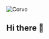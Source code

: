 ![Corvo](https://github.com/IvoL1/IvoL1/assets/173399839/2b03ff87-44d5-4afa-a082-bce20dda8374) 

## Hi there 👋

